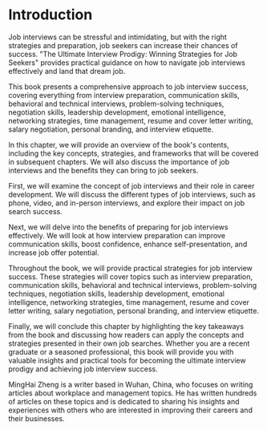 # Introduction

Job interviews can be stressful and intimidating, but with the right strategies and preparation, job seekers can increase their chances of success. "The Ultimate Interview Prodigy: Winning Strategies for Job Seekers" provides practical guidance on how to navigate job interviews effectively and land that dream job.

This book presents a comprehensive approach to job interview success, covering everything from interview preparation, communication skills, behavioral and technical interviews, problem-solving techniques, negotiation skills, leadership development, emotional intelligence, networking strategies, time management, resume and cover letter writing, salary negotiation, personal branding, and interview etiquette.

In this chapter, we will provide an overview of the book's contents, including the key concepts, strategies, and frameworks that will be covered in subsequent chapters. We will also discuss the importance of job interviews and the benefits they can bring to job seekers.

First, we will examine the concept of job interviews and their role in career development. We will discuss the different types of job interviews, such as phone, video, and in-person interviews, and explore their impact on job search success.

Next, we will delve into the benefits of preparing for job interviews effectively. We will look at how interview preparation can improve communication skills, boost confidence, enhance self-presentation, and increase job offer potential.

Throughout the book, we will provide practical strategies for job interview success. These strategies will cover topics such as interview preparation, communication skills, behavioral and technical interviews, problem-solving techniques, negotiation skills, leadership development, emotional intelligence, networking strategies, time management, resume and cover letter writing, salary negotiation, personal branding, and interview etiquette.

Finally, we will conclude this chapter by highlighting the key takeaways from the book and discussing how readers can apply the concepts and strategies presented in their own job searches. Whether you are a recent graduate or a seasoned professional, this book will provide you with valuable insights and practical tools for becoming the ultimate interview prodigy and achieving job interview success.

MingHai Zheng is a writer based in Wuhan, China, who focuses on writing articles about workplace and management topics. He has written hundreds of articles on these topics and is dedicated to sharing his insights and experiences with others who are interested in improving their careers and their businesses.
